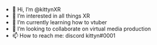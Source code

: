 - 👋 Hi, I’m @kittynXR
- 👀 I’m interested in all things XR
- 🌱 I’m currently learning how to vtuber
- 💞️ I’m looking to collaborate on virtual media production
- 📫 How to reach me: discord kittyn#0001

<!---
kittynXR/kittynXR is a ✨ special ✨ repository because its `README.md` (this file) appears on your GitHub profile.
You can click the Preview link to take a look at your changes.
--->
